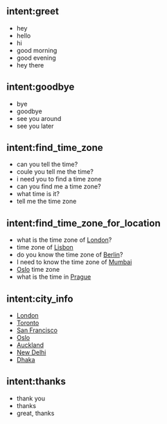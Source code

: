 ## intent:greet
- hey
- hello
- hi
- good morning
- good evening
- hey there

## intent:goodbye
- bye
- goodbye
- see you around
- see you later

## intent:find_time_zone
- can you tell the time?
- coule you tell me the time?
- i need you to find a time zone
- can you find me a time zone?
- what time is it?
- tell me the time zone

## intent:find_time_zone_for_location
- what is the time zone of [London](city)?
- time zone of [Lisbon](city)
- do you know the time zone of [Berlin](city)?
- I need to know the time zone of [Mumbai](city)
- [Oslo](city) time zone
- what is the time in [Prague](city)

## intent:city_info
 - [London](city)
 - [Toronto](city)
 - [San Francisco](city)
 - [Oslo](city)
 - [Auckland](city)
 - [New Delhi](city)
 - [Dhaka](city)

## intent:thanks
 - thank you
 - thanks
 - great, thanks
 


